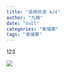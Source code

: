```yaml
---
title: "高棉热浪 4/4"
author: "九姨"
date: "null"
categories: "柬埔寨"
tags: "柬埔寨"
---
```


123

![](images/.jpg)
